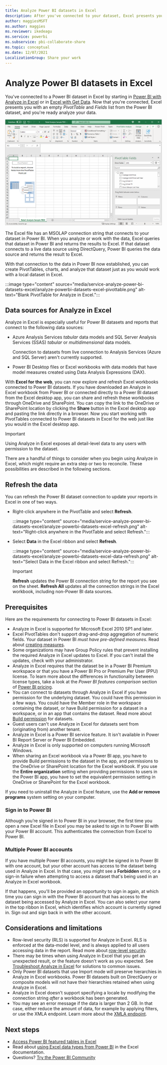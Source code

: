```yaml
---
title: Analyze Power BI datasets in Excel
description: After you've connected to your dataset, Excel presents you with an empty PivotTable and Fields list from the Power BI dataset, and you're ready analyze your data
author: maggiesMSFT
ms.author: maggies
ms.reviewer: ikedeagu
ms.service: powerbi
ms.subservice: pbi-collaborate-share
ms.topic: conceptual
ms.date: 12/07/2021
LocalizationGroup: Share your work
---
```

# Analyze Power BI datasets in Excel

You've connected to a Power BI dataset in Excel by starting in [Power BI with Analyze in Excel](service-analyze-in-excel.md) or in [Excel with Get Data](service-connect-excel-power-bi-datasets.md). Now that you're connected, Excel presents you with an empty *PivotTable* and *Fields* list from the Power BI dataset, and you're ready analyze your data.

![Excel with data connected](media/service-analyze-in-excel/analyze-in-excel-connected.png)

The Excel file has an MSOLAP connection string that connects to your dataset in Power BI. When you analyze or work with the data, Excel queries that dataset in Power BI and returns the results to Excel. If that dataset connects to a live data source using DirectQuery, Power BI queries the data source and returns the result to Excel.

With that connection to the data in Power BI now established, you can create PivotTables, charts, and analyze that dataset just as you would work with a local dataset in Excel.

:::image type="content" source="media/service-analyze-power-bi-datasets-excel/analyze-powerbi-datasets-excel-pivottable.png" alt-text="Blank PivotTable for Analyze in Excel.":::

## Data sources for Analyze in Excel

Analyze in Excel is especially useful for Power BI datasets and reports that connect to the following data sources:

* Azure Analysis Services *tabular* data models and SQL Server Analysis Services (SSAS) *tabular* or *multidimensional* data models.

    Connection to datasets from live connection to Analysis Services (Azure and SQL Server) aren't currently supported.

* Power BI Desktop files or Excel workbooks with data models that have model measures created using Data Analysis Expressions (DAX).

With **Excel for the web**, you can now explore and refresh Excel workbooks connected to Power BI datasets. If you have downloaded an Analyze in Excel workbook from Power BI or connected directly to a Power BI dataset from the Excel desktop app, you can share and refresh these workbooks through OneDrive and SharePoint. You can copy the link to the OneDrive or SharePoint location by clicking the **Share** button in the Excel desktop app and pasting the link directly in a browser. Now you start working with PivotTables connected to Power BI datasets in Excel for the web just like you would in the Excel desktop app.

> [!IMPORTANT]
> Using Analyze in Excel exposes all detail-level data to any users with permission to the dataset.

There are a handful of things to consider when you begin using Analyze in Excel, which might require an extra step or two to reconcile. These possibilities are described in the following sections. 

## Refresh the data

You can refresh the Power BI dataset connection to update your reports in Excel in one of two ways.

- Right-click anywhere in the PivotTable and select **Refresh**.

    :::image type="content" source="media/service-analyze-power-bi-datasets-excel/analyze-powerbi-datasets-excel-refresh.png" alt-text="Right-click anywhere in the PivotTable and select Refresh.":::

- Select **Data** in the Excel ribbon and select **Refresh**.

    :::image type="content" source="media/service-analyze-power-bi-datasets-excel/analyze-powerbi-datasets-excel-data-refresh.png" alt-text="Select Data in the Excel ribbon and select Refresh.":::

    > [!IMPORTANT]
    > **Refresh** updates the Power BI connection string for the report you see on the sheet. **Refresh All** updates all the connection strings in the Excel workbook, including non-Power BI data sources.

## Prerequisites

Here are the requirements for connecting to Power BI datasets in Excel:

* Analyze in Excel is supported for Microsoft Excel 2010 SP1 and later.
* Excel PivotTables don't support drag-and-drop aggregation of numeric fields. Your dataset in Power BI *must have pre-defined measures*. Read about [creating measures](../transform-model/desktop-measures.md).
* Some organizations may have Group Policy rules that prevent installing the required Analyze in Excel updates to Excel. If you can't install the updates, check with your administrator.
* Analyze in Excel requires that the dataset be in a Power BI Premium workspace or that you have a Power BI Pro or Premium Per User (PPU) license. To learn more about the differences in functionality between license types, take a look at the _Power BI features comparison_ section of [Power BI pricing](https://powerbi.microsoft.com/pricing/).
* You can connect to datasets through Analyze in Excel if you have permission for the underlying dataset. You could have this permission in a few ways. You  could have the Member role in the workspace containing the dataset, or have Build permission for a dataset in a workspace, or in an app that contains the dataset. Read more about [Build permission](../connect-data/service-datasets-build-permissions.md) for datasets.
* Guest users can't use Analyze in Excel for datasets sent from (originating from) another tenant. 
* Analyze in Excel is a Power BI service feature. It isn't available in Power BI Report Server or Power BI Embedded.
* Analyze in Excel is only supported on computers running Microsoft Windows.
* When sharing an Excel workbook via a Power BI app, you have to provide Build permissions to the dataset in the app, and permissions to the OneDrive or SharePoint location for the Excel workbook. If you use the **Entire organization** setting when providing permissions to users in the Power BI app, you have to set the equivalent permission setting in OneDrive or SharePoint for the Excel workbook.

If you need to uninstall the Analyze in Excel feature, use the **Add or remove programs** system setting on your computer.

### Sign in to Power BI
Although you’re signed in to Power BI in your browser, the first time you open a new Excel file in Excel you may be asked to sign in to Power BI with your Power BI account. This authenticates the connection from Excel to Power BI.

### Multiple Power BI accounts

If you have multiple Power BI accounts, you might be signed in to Power BI with one account, but your other account has access to the dataset being used in Analyze in Excel. In that case, you might see a **Forbidden** error, or a sign-in failure when attempting to access a dataset that's being used in an Analyze in Excel workbook.

If that happens, you'll be provided an opportunity to sign in again, at which time you can sign in with the Power BI account that has access to the dataset being accessed by Analyze in Excel. You can also select your name in the top ribbon in Excel, which identifies which account is currently signed in. Sign out and sign back in with the other account.

## Considerations and limitations

- Row-level security (RLS) is supported for Analyze in Excel. RLS is enforced at the data-model level, and is always applied to all users accessing data in the report. Read more about [row-level security](../admin/service-admin-rls.md).
- There may be times when using Analyze in Excel that you get an unexpected result, or the feature doesn't work as you expected. See [Troubleshoot Analyze in Excel](desktop-troubleshooting-analyze-in-excel.md) for solutions to common issues.
- Only Power BI datasets that use Import mode will preserve hierarchies in Analyze in Excel workbooks. Power BI datasets built on DirectQuery or composite models will not have their hierarchies retained when using Analyze in Excel.
- Analyze in Excel doesn't support specifying a locale by modifying the connection string _after_ a workbook has been generated.
- You may see an error message if the data is larger than 2 GB. In that case, either reduce the amount of data, for example by applying filters, or use the XMLA endpoint. Learn more about the [XMLA endpoint](../admin/service-premium-connect-tools.md).

## Next steps

- [Access Power BI featured tables in Excel](service-excel-featured-tables.md)
- Read about [using Excel data types from Power BI](https://support.office.com/article/use-excel-data-types-from-power-bi-preview-cd8938ce-f963-444d-b82a-7140848241e9) in the Excel documentation.
- Questions? [Try the Power BI Community](https://community.powerbi.com/)
